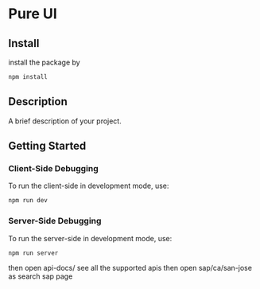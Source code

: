 # Pure UI

## Install
install the  package by
```bash
npm install
```

## Description
A brief description of your project.

## Getting Started

### Client-Side Debugging
To run the client-side in development mode, use:
```bash
npm run dev
```

### Server-Side Debugging
To run the server-side in development mode, use:
```bash
npm run server
```
then open api-docs/ see all the supported apis
then open sap/ca/san-jose as search sap page